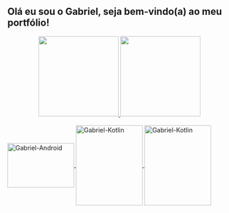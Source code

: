 ## Olá eu sou o Gabriel, seja bem-vindo(a) ao meu portfólio!
<div align="center">
  <a href="https://github.com/Gabriel-LSantos">
  <img height="180em" src="https://github-readme-stats.vercel.app/api?username=Gabriel-LSantos&show_icons=true&theme=dracula&include_all_commits=true&count_private=true"/>
  <img height="180em" src="https://github-readme-stats.vercel.app/api/top-langs/?username=Gabriel-LSantos&layout=compact&langs_count=7&theme=dark"/>
</div>
  
  <div style="display: inline_block"><br>
  <img align="center" alt="Gabriel-Android" height="100" width="150" src="https://cdn.jsdelivr.net/gh/devicons/devicon/icons/androidstudio/androidstudio-original.svg">
 <img align="center" alt="Gabriel-Kotlin" height="180" width="150" src="https://cdn.jsdelivr.net/gh/devicons/devicon/icons/kotlin/kotlin-plain-wordmark.svg">
 <img align="center" alt="Gabriel-Kotlin" height="180" width="150" src="https://cdn.jsdelivr.net/gh/devicons/devicon/icons/visualstudio/visualstudio-plain-wordmark.svg">


 </div>
